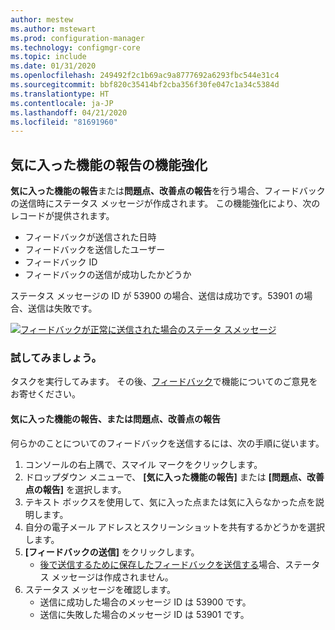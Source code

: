 ```yaml
---
author: mestew
ms.author: mstewart
ms.prod: configuration-manager
ms.technology: configmgr-core
ms.topic: include
ms.date: 01/31/2020
ms.openlocfilehash: 249492f2c1b69ac9a8777692a6293fbc544e31c4
ms.sourcegitcommit: bbf820c35414bf2cba356f30fe047c1a34c5384d
ms.translationtype: HT
ms.contentlocale: ja-JP
ms.lasthandoff: 04/21/2020
ms.locfileid: "81691960"
---
```

## <a name="send-a-smile-improvements"></a><a name="bkmk_sendsmile"></a> 気に入った機能の報告の機能強化
<!--5891852-->

**気に入った機能の報告**または**問題点、改善点の報告**を行う場合、フィードバックの送信時にステータス メッセージが作成されます。 この機能強化により、次のレコードが提供されます。
- フィードバックが送信された日時
- フィードバックを送信したユーザー
- フィードバック ID
- フィードバックの送信が成功したかどうか

ステータス メッセージの ID が 53900 の場合、送信は成功です。53901 の場合、送信は失敗です。

[![フィードバックが正常に送信された場合のステータ スメッセージ](../../media/5891852-send-smile-status-message.png)](../../media/5891852-send-smile-status-message.png#lightbox)


### <a name="try-it-out"></a>試してみましょう。

タスクを実行してみます。 その後、[フィードバック](../../../../understand/find-help.md#product-feedback)で機能についてのご意見をお寄せください。


#### <a name="send-a-smile-or-a-frown"></a>気に入った機能の報告、または問題点、改善点の報告

何らかのことについてのフィードバックを送信するには、次の手順に従います。

1. コンソールの右上隅で、スマイル マークをクリックします。 
2. ドロップダウン メニューで、 **[気に入った機能の報告]** または **[問題点、改善点の報告]** を選択します。
3. テキスト ボックスを使用して、気に入った点または気に入らなかった点を説明します。 
4. 自分の電子メール アドレスとスクリーンショットを共有するかどうかを選択します。 
5. **[フィードバックの送信]** をクリックします。
     - [後で送信するために保存したフィードバックを送信する](../../../../understand/find-help.md#BKMK_NoInternet)場合、ステータス メッセージは作成されません。
6. ステータス メッセージを確認します。
    - 送信に成功した場合のメッセージ ID は 53900 です。
    - 送信に失敗した場合のメッセージ ID は 53901 です。

